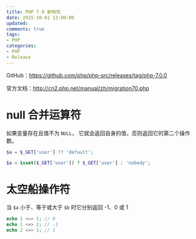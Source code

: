 ```yaml
---
title: PHP 7.0 新特性
date: 2015-10-01 13:00:00
updated:
comments: true
tags:
- PHP
categories:
- PHP
- Release
---
```


GitHub：https://github.com/php/php-src/releases/tag/php-7.0.0

官方文档：http://cn2.php.net/manual/zh/migration70.php

<!--more-->

# null 合并运算符

如果变量存在且值不为 `NULL`， 它就会返回自身的值，否则返回它的第二个操作数。

```php
$a = $_GET['user'] ?? 'default';

$a = isset($_GET['user']) ? $_GET['user'] : 'nobody';
```

# 太空船操作符

当 `$a` 小于、等于或大于 `$b` 时它分别返回 -1、0 或 1

```php
echo 1 <=> 1; // 0
echo 1 <=> 2; // -1
echo 2 <=> 1; // 1
```
